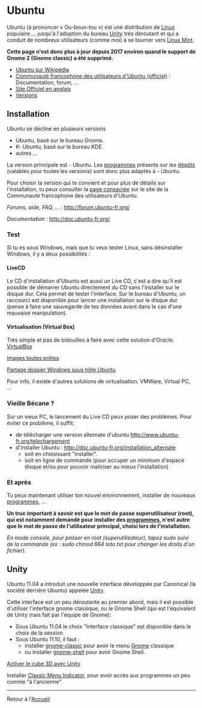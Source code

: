 # Ubuntu

Ubuntu (à prononcer « Ou-boun-tou ») est une distribution de [Linux](../README.md) populaire ... jusqu'à l'adoption du bureau [Unity](http://doc.ubuntu-fr.org/unity) très déroutant et qui a conduit de nombreux utilisateurs (comme moi) à se tourner vers [Linux Mint](Mint).

**Cette page n'est donc plus à jour depuis 2017 environ quand le support de Gnome 2 (Gnome classic) a été supprimé.**

- [Ubuntu sur Wikipédia](https://fr.wikipedia.org/wiki/Ubuntu_(syst%C3%A8me_d%27exploitation))
- [Communauté francophone des utilisateurs d'Ubuntu (officiel)](http://www.ubuntu-fr.org/) : Documentation, forum, ...
- [Site Officiel en anglais](http://www.ubuntu.com/)
- [Versions](http://distrowatch.com/table.php?distribution=ubuntu)

## Installation

Ubuntu se décline en plusieurs versions

- Ubuntu, basé sur le bureau Gnome.
- K- Ubuntu, basé sur le bureau KDE.
- autres ...

La version principale est - Ubuntu. Les [programmes](../soft/README.md) présents sur les [dépôts](Dépôt) (valables pour toutes les versions)  sont donc plus adaptés à - Ubuntu.

Pour choisir la version qui te convient et pour plus de détails sur l'installation, tu peux consulter la [page consacrée](http://doc.ubuntu-fr.org/installation) sur le site de la Communauté francophone des utilisateurs d'Ubuntu.

*Forums, aide, FAQ, ... :* <http://forum.ubuntu-fr.org/>

*Documentation :* <http://doc.ubuntu-fr.org/>

### Test

Si tu es sous Windows, mais que tu veux tester Linux, sans désinstaller
Windows, il y a deux possibilités :

#### LiveCD

Le CD d'installation d'Ubuntu est aussi un Live CD, c'est a dire qu'il
est possible de démarrer Ubuntu directement du CD sans l'installer sur
le disque dur. Cela permet de tester l'interface. Sur le bureau
d'Ubuntu, un raccourci est disponible pour lancer une installation sur
le disque dur (pense à faire une sauvegarde de tes données avant dans le
cas d'une mauvaise manipulation).

#### Virtualisation (Virtual Box)

Très simple et pas de bidouilles à faire avec cette solution d'Oracle:
[VirtualBox](http://www.virtualbox.org/)

[Images toutes prêtes](http://virtualboxes.org/images/)

[Partage dossier Windows sous hôte Ubuntu](http://www.commentcamarche.net/faq/21387-virtualbox-partage-d-un-dossier-windows-sous-un-hote-ubuntu)

Pour info, il existe d'autres solutions de virtualisation: VMWare, Virtual PC, ...

### Vieille Bécane ?

Sur un vieux PC, le lancement du Live CD peux poser des problèmes. Pour éviter ce problème, il suffit:

- de télécharger une version alternate d'ubuntu
  <http://www.ubuntu-fr.org/telechargement>
- d'installer Ubuntu : <http://doc.ubuntu-fr.org/installation_alternate>
  - soit en choisissant "installer".
  - soit en ligne de commande (pour occuper un minimum d'espace disque
    et/ou pour pouvoir maitriser au mieux l'installation)

### Et après

Tu peux maintenant utiliser ton nouvel environnement, installer de nouveaux [programmes](Programmes), ...

**Un truc important à savoir est que le mot de passe superutilisateur (root), qui est notamment demandé pour installer des [programmes](Programmes), n'est autre que le mot de passe de l'utilisateur principal, choisi lors de l'installation.**

*En mode console, pour passer en root (superutilisateur), tapez sudo suivi de la commande (ex : sudo chmod 664 toto.txt pour changer les droits d'un fichier).*

## Unity

Ubuntu 11.04 a introduit une nouvelle interface développée par Canonical (la société derrière Ubuntu) appelée [Unity](http://doc.ubuntu-fr.org/unity).

Cette interface est un peu déroutante au premier abord, mais il est possible d'utiliser l'interface gnome classique, ou le Gnome Shell (qui est l'équivalent de Unity mais fait par l'équipe de Gnome):

- Sous Ubuntu 11.04 le choix "Interface classique" est disponible dans le choix de la session
- Sous Ubuntu 11.10, il faut :
  - installer [gnome-classic](apt://gnome-classic) pour avoir le menu [Gnome](Gnome) classique
  - ou installer [gnome-shell](apt://gnome-shell) pour avoir Gnome Shell.

[Activer le cube 3D avec Unity](http://www.le-libriste.fr/ubuntu/configuration-dunity/activer-le-cube-3d-avec-unity/)

Installer [Classic Menu Indicator](http://www.florian-diesch.de/software/classicmenu-indicator/), pour avoir accès aux programmes un peu comme "à l'ancienne"

------------------------------------------------------------------------

Retour à l'[Accueil](README)
